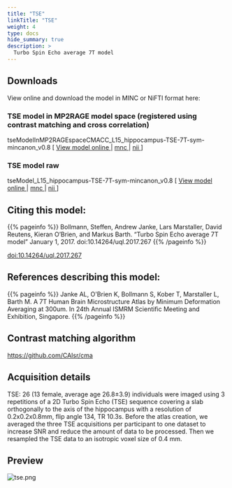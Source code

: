 ```yaml
---
title: "TSE"
linkTitle: "TSE"
weight: 4
type: docs
hide_summary: true
description: >
  Turbo Spin Echo average 7T model
---
```


## Downloads
View online and download the model in MINC or NiFTI format here:

### TSE model in MP2RAGE model space (registered using contrast matching and cross correlation)
tseModelInMP2RAGEspaceCMACC_L15_hippocampus-TSE-7T-sym-mincanon_v0.8 [ [View model online <i class="fas fa-external-link-alt"></i>](http://tissuestack.org/desktop.html?ds=40&plane=y&x=26.775&y=0.903&z=-8.325&zoom=8) | [mnc <i class="fas fa-download"></i>](/uploads/Human7T/tseModelInMP2RAGEspaceCMACC_L15_hippocampus-TSE-7T-sym-mincanon_v0.8.mnc) | [nii <i class="fas fa-download"></i>](/uploads/Human7T/tseModelInMP2RAGEspaceCMACC_L15_hippocampus-TSE-7T-sym-mincanon_v0.8.nii) ]

### TSE model raw
tseModel_L15_hippocampus-TSE-7T-sym-mincanon_v0.8 [ [View model online <i class="fas fa-external-link-alt"></i>](http://tissuestack.org/desktop.html?ds=38&plane=y&x=27.11&y=-0.2&z=0.2&zoom=5) | [mnc <i class="fas fa-download"></i>](/uploads/Human7T/tseModel_L15_hippocampus-TSE-7T-sym-mincanon_v0.8.mnc) | [nii <i class="fas fa-download"></i>](/uploads/Human7T/tseModel_L15_hippocampus-TSE-7T-sym-mincanon_v0.8.nii) ]

## Citing this model:
{{% pageinfo %}}
Bollmann, Steffen, Andrew Janke, Lars Marstaller, David Reutens, Kieran O’Brien, and Markus Barth. “Turbo Spin Echo average 7T model” January 1, 2017. doi:10.14264/uql.2017.267
{{% /pageinfo %}}

[doi:10.14264/uql.2017.267 <i class="fas fa-external-link-alt"></i>](http://dx.doi.org/10.14264/uql.2017.267)

## References describing this model:
{{% pageinfo %}}
Janke AL, O'Brien K, Bollmann S, Kober T, Marstaller L, Barth M. A 7T Human Brain Microstructure Atlas by Minimum Deformation Averaging at 300um. In 24th Annual ISMRM Scientific Meeting and Exhibition, Singapore.
{{% /pageinfo %}}

## Contrast matching algorithm
[https://github.com/CAIsr/cma <i class="fas fa-external-link-alt"></i>](https://github.com/CAIsr/cma)

## Acquisition details
TSE: 26 (13 female, average age 26.8±3.9) individuals were imaged using 3 repetitions of a 2D Turbo Spin Echo (TSE) sequence covering a slab orthogonally to the axis of the hippocampus with a resolution of 0.2x0.2x0.8mm, flip angle 134, TR 10.3s. Before the atlas creation, we averaged the three TSE acquisitions per participant to one dataset to increase SNR and reduce the amount of data to be processed. Then we resampled the TSE data to an isotropic voxel size of 0.4 mm.

## Preview
![tse.png](../tse.png)
